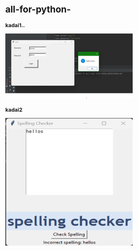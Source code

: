 # all-for-python- #
### kadai1.. ###
<img src="create to gui login form using python/execution result.png" width ="400px">

### kadai2 ###

<img src="spelling chacker/execution result.png" height="400px" width ="400px">


